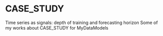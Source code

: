 # CASE_STUDY
Time series as signals: depth of training and forecasting horizon
Some of my works about CASE_STUDY for MyDataModels
